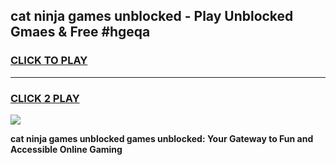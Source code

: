 
## cat ninja games unblocked - Play Unblocked Gmaes & Free #hgeqa
<h3>
<a href="https://premium.freeplayer.one?title=cat_ninja_games_unblocked&ref=01M">CLICK TO PLAY</a></h3>
<hr>

<h3>
<a href="https://premium.freeplayer.one?title=cat_ninja_games_unblocked&ref=01M">CLICK 2 PLAY</a>
  
</h3>

<a href="https://premium.freeplayer.one?title=cat_ninja_games_unblocked&ref=01M"><img src="https://clearcache.store/games.png"></a>


**cat ninja games unblocked games unblocked: Your Gateway to Fun and Accessible Online Gaming**
